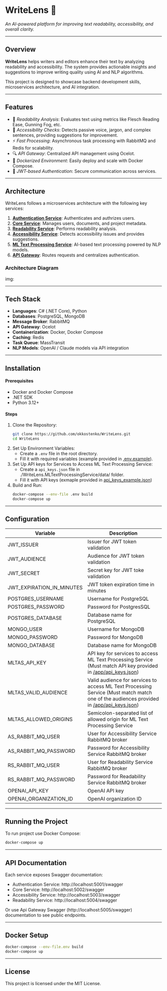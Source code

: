 # WriteLens 📖
*An AI-powered platform for improving text readability, accessibility, and overall clarity.*

---

## Overview
**WriteLens** helps writers and editors enhance their text by analyzing readability and accessibility. The system provides actionable insights and suggestions to improve writing quality using AI and NLP algorithms.

This project is designed to showcase backend development skills, microservices architecture, and AI integration.

---

## Features
- 🚀 *Readability Analysis*: Evaluates text using metrics like Flesch Reading Ease, Gunning Fog, etc.
- 🧠 *Accessibility Checks*: Detects passive voice, jargon, and complex sentences, providing suggestions for improvement.
- ⚡ *Fast Processing*: Asynchronous task processing with RabbitMQ and Redis for scalability.
- 🔍 *API Gateway*: Centralized API management using Ocelot.
- 🐳 *Dockerized Environment*: Easily deploy and scale with Docker Compose.
- 🔐 *JWT-based Authentication*: Secure communication across services.

---

## Architecture
WriteLens follows a microservices architecture with the following key services:
1. **[Authentication Service](./WriteLens.AuthService/)**: Authenticates and authrizes users.
2. **[Core Service](./WriteLens.Core/)**: Manages users, documents, and project metadata.
3. **[Readability Service](./WriteLens.ReadabilityService/)**: Performs readability analysis.
4. **[Accessibility Service](./WriteLens.AccessibilityService/)**: Detects accessibility issues and provides suggestions.
5. **[ML Text Processing Service](./WriteLens.MLTextProcessingService/)**: AI-based text processing powered by NLP models.
6. **[API Gateway](./WriteLens.ApiGateway/)**: Routes requests and centralizes authentication.

### Architecture Diagram
img:

---

## Tech Stack
- **Languages**: C# (.NET Core), Python
- **Databases**: PostgreSQL, MongoDB
- **Message Broker**: RabbitMQ
- **API Gateway**: Ocelot
- **Containerization**: Docker, Docker Compose
- **Caching**: Redis
- **Task Queue**: MassTransit
- **NLP Models**: OpenAI / Claude models via API integration

---

## Installation
#### Prerequisites
- Docker and Docker Compose
- .NET SDK
- Python 3.12+

#### Steps
1.	Clone the Repository:
    ```bash
    git clone https://github.com/okkostenko/WriteLens.git
    cd WriteLens
    ```
2. Set Up Environment Variables:
    - Create a ```.env``` file in the root directory.
    - Fill it with required variables (example provided in [.env.example](./.env.example)).
3. Set Up API keys for Services to Access ML Text Processing Service:
    - Create a ```api_keys.json``` file in ./WriteLens.MLTextProcessingService/data/ folder.
    - Fill it with API keys (exmaple provided in [api_keys_example.json](./WriteLens.MLTextProcessingService/data/api_keys_example.json))
4. Build and Run:
    ```bash
    docker-compose --env-file .env build
    docker-compose up
    ```

---

## Configuration

|Variable | Description|
|---------|------------|
| JWT_ISSUER | Issuer for JWT token validation|
| JWT_AUDIENCE | Audience for JWT token validation|
| JWT_SECRET | Secret key for JWT toke validation|
| JWT_EXPIRATION_IN_MINUTES| JWT token expiration time in minutes|
| POSTGRES_USERNAME | Username for PostgreSQL |
| POSTGRES_PASSWORD | Password for PostgresSQL|
| POSTGRES_DATABASE | Database name for PostgreSQL|
| MONGO_USER | Username for MongoDB|
| MONGO_PASSWORD | Password for MongoDB|
| MONGO_DATABASE | Database name for MongoDB|
| MLTAS_API_KEY | API key for services to access ML Text Processing Service (Must match API key provided in [/app/api_keys.json](./WriteLens.MLTextProcessingService/data/api_keys.json))|
| MLTAS_VALID_AUDIENCE | Valid audience for services to access ML Text Processing Service (Must match match one of the audiences provided in [/app/api_keys.json](./WriteLens.MLTextProcessingService/data/api_keys_example.json))|
| MLTAS_ALLOWED_ORIGINS | Semicolon-separated list of allowed origin for ML Text Processing Service |
| AS_RABBIT_MQ_USER | User for Accessibility Service RabbitMQ broker |
| AS_RABBIT_MQ_PASSWORD | Password for Accessibility Service RabbitMQ broker |
| RS_RABBIT_MQ_USER | User for Readability Service RabbitMQ broker |
| RS_RABBIT_MQ_PASSWORD | Password for Readability Service RabbitMQ broker |
| OPENAI_API_KEY | OpenAI API key |
| OPENAI_ORGANIZATION_ID |OpenAI organization ID |

---

## Running the Project
To run project use Docker Compose:
```bash
docker-compose up
```

---

## API Documentation
Each service exposes Swagger documentation:
- Authentication Service: http://localhost:5001/swagger
- Core Service: http://localhost:5002/swagger
- Accessibility Service: http://localhost:5003/swagger
- Readability Service: http://localhost:5004/swagger

Or use Api Gateway Swagger (http://localhost:5005/swagger) documentation to see public endpoints.

---
<!-- 
## Testing
### Unit Tests
Run unit tests for individual services:
```bash
dotnet test WriteLens.Core.Tests
```

Or test the whole project with:
```bash
dotnet test
``` -->

<!-- --- -->

## Docker Setup
```bash
docker-compose --env-file.env build
docker-compose up
```

---

## License
This project is licensed under the MIT License.
